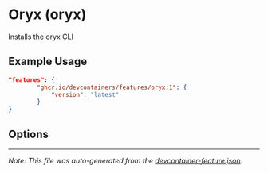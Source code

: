 
# Oryx (oryx)

Installs the oryx CLI

## Example Usage

```json
"features": {
        "ghcr.io/devcontainers/features/oryx:1": {
            "version": "latest"
        }
}
```

## Options



---

_Note: This file was auto-generated from the [devcontainer-feature.json](./devcontainer-feature.json)._
